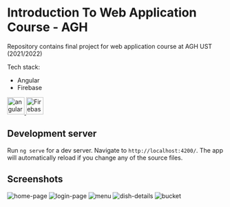 # Introduction To Web Application Course - AGH

Repository contains final project for web application course at AGH UST (2021/2022)

Tech stack:
* Angular
* Firebase 

 <a href="https://angular.io" target="_blank" rel="noreferrer"> <img src="https://angular.io/assets/images/logos/angular/angular.svg" alt="angular" width="40" height="40"/> </a> 
 <a href="https://www.firebase.com/" title="Firebase"><img src="https://github.com/get-icon/geticon/raw/master/icons/firebase.svg" alt="Firebase" width="40px" height="40px"></a>

## Development server

Run `ng serve` for a dev server. Navigate to `http://localhost:4200/`. The app will automatically reload if you change any of the source files.

## Screenshots

![home-page](https://user-images.githubusercontent.com/85311656/161060242-bb0e175c-ef41-40ec-9f84-75433637b379.png)
![login-page](https://user-images.githubusercontent.com/85311656/161060768-325759ca-9931-4492-b2cf-f2adf85367e1.png)
![menu](https://user-images.githubusercontent.com/85311656/161060799-33e271d0-620b-4693-b912-bd008b353782.png)
![dish-details](https://user-images.githubusercontent.com/85311656/161060861-5629098b-f94b-4df2-ba28-0514070bbeeb.png)
![bucket](https://user-images.githubusercontent.com/85311656/161060888-b3745ad3-9f2d-4e72-b572-450b2698d2e6.png)
